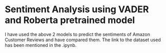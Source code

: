 # Sentiment Analysis using VADER and Roberta pretrained model

I have used the above 2 models to predict the sentiments of Amazon Customer Reviews and have compared them.
The link to the dataset used has been mentioned in the .ipynb. 